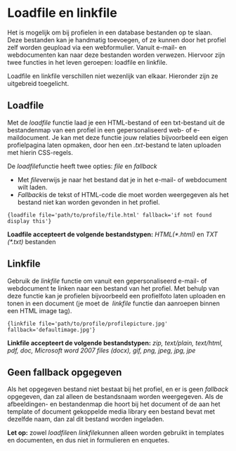 # Loadfile en linkfile
Het is mogelijk om bij profielen in een database bestanden op te slaan.
Deze bestanden kan je handmatig toevoegen, of ze kunnen door het profiel
zelf worden geupload via een webformulier. Vanuit e-mail- en
webdocumenten kan naar deze bestanden worden verwezen. Hiervoor zijn
twee functies in het leven geroepen: loadfile en linkfile.

Loadfile en linkfile verschillen niet wezenlijk van elkaar. Hieronder
zijn ze uitgebreid toegelicht.

Loadfile
--------

Met de *loadfile* functie laad je een HTML-bestand of een txt-bestand
uit de bestandenmap van een profiel in een gepersonaliseerd web- of
e-maildocument. Je kan met deze functie jouw relaties bijvoorbeeld een
eigen profielpagina laten opmaken, door hen een *.txt*-bestand te laten
uploaden met hierin CSS-regels.

De *loadfile*functie heeft twee opties: *file* en *fallback*

-   Met *file*verwijs je naar het bestand dat je in het e-mail- of
    webdocument wilt laden.
-   *Fallback*is de tekst of HTML-code die moet worden weergegeven als
    het bestand niet kan worden gevonden in het profiel. 

`{loadfile file='path/to/profile/file.html' fallback='if not found display this'}`

****Loadfile accepteert de volgende bestandstypen:**** *HTML(\*.html)*
en *TXT (\*.txt)* bestanden

Linkfile
--------

Gebruik de *linkfile* functie om vanuit een gepersonaliseerd e-mail- of
webdocument te linken naar een bestand van het profiel. Met behulp van
deze functie kan je profielen bijvoorbeeld een profielfoto laten
uploaden en tonen in een document (je moet de  *linkfile* functie dan
aanroepen binnen een HTML image tag).

`{linkfile file='path/to/profile/profilepicture.jpg' fallback='defaultimage.jpg'}`

****Linkfile accepteert de volgende bestandstypen:**** *zip, text/plain,
text/html, pdf, doc, Microsoft word 2007 files (docx), gif, png, jpeg,
jpg, jpe*

Geen fallback opgegeven
-----------------------

Als het opgegeven bestand niet bestaat bij het profiel, en er is geen
*fallback* opgegeven, dan zal alleen de bestandsnaam worden weergegeven.
Als de afbeeldingen- en bestandenmap die hoort bij het document of de
aan het template of document gekoppelde media library een bestand bevat
met dezelfde naam, dan zal dit bestand worden ingeladen.

**Let op:** zowel *loadfile*en *linkfile*kunnen alleen worden gebruikt
in templates en documenten, en dus niet in formulieren en enquetes.
